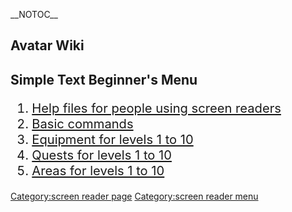 \_\_NOTOC\_\_

## Avatar Wiki

## Simple Text Beginner's Menu

<big><big>

1.  [Help files for people using screen readers](/help "wikilink")
2.  [Basic commands](/commands "wikilink")
3.  [Equipment for levels 1 to 10](/Equipment "wikilink")
4.  [Quests for levels 1 to 10](/Quests1 "wikilink")
5.  [Areas for levels 1 to 10](/Areas1 "wikilink")

</big></big>

[Category:screen reader page](Category:screen_reader_page "wikilink")
[Category:screen reader menu](Category:screen_reader_menu "wikilink")
